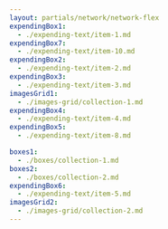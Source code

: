 ```yaml
---
layout: partials/network/network-flex
expendingBox1:
  - ./expending-text/item-1.md
expendingBox7:
  - ./expending-text/item-10.md
expendingBox2:
  - ./expending-text/item-2.md
expendingBox3:
  - ./expending-text/item-3.md
imagesGrid1:
  - ./images-grid/collection-1.md
expendingBox4:
  - ./expending-text/item-4.md
expendingBox5:
  - ./expending-text/item-8.md

boxes1:
  - ./boxes/collection-1.md
boxes2:
  - ./boxes/collection-2.md
expendingBox6:
  - ./expending-text/item-5.md
imagesGrid2:
  - ./images-grid/collection-2.md
---
```


